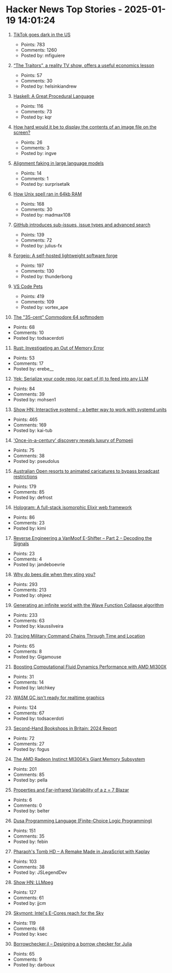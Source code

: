 # Hacker News Top Stories - 2025-01-19 14:01:24

1. [TikTok goes dark in the US](https://techcrunch.com/2025/01/18/tiktok-goes-dark-in-the-u-s/)
   - Points: 783
   - Comments: 1260
   - Posted by: mfiguiere

2. [“The Traitors”, a reality TV show, offers a useful economics lesson](https://www.economist.com/finance-and-economics/2025/01/16/the-traitors-a-reality-tv-show-offers-a-useful-economics-lesson)
   - Points: 57
   - Comments: 30
   - Posted by: helsinkiandrew

3. [Haskell: A Great Procedural Language](https://entropicthoughts.com/haskell-procedural-programming)
   - Points: 116
   - Comments: 73
   - Posted by: kqr

4. [How hard would it be to display the contents of an image file on the screen?](https://wolf.nereid.pl/posts/image-viewer/)
   - Points: 26
   - Comments: 3
   - Posted by: ingve

5. [Alignment faking in large language models](https://www.lesswrong.com/posts/njAZwT8nkHnjipJku/alignment-faking-in-large-language-models)
   - Points: 14
   - Comments: 1
   - Posted by: surprisetalk

6. [How Unix spell ran in 64kb RAM](https://blog.codingconfessions.com/p/how-unix-spell-ran-in-64kb-ram)
   - Points: 168
   - Comments: 30
   - Posted by: madmax108

7. [GitHub introduces sub-issues, issue types and advanced search](https://github.blog/changelog/2025-01-13-evolving-github-issues-public-preview/)
   - Points: 139
   - Comments: 72
   - Posted by: julius-fx

8. [Forgejo: A self-hosted lightweight software forge](https://forgejo.org/)
   - Points: 197
   - Comments: 130
   - Posted by: thunderbong

9. [VS Code Pets](https://github.com/tonybaloney/vscode-pets)
   - Points: 419
   - Comments: 109
   - Posted by: vortex_ape

10. [The "35-cent" Commodore 64 softmodem](http://oldvcr.blogspot.com/2025/01/the-35-cent-commodore-64-softmodem.html)
   - Points: 68
   - Comments: 10
   - Posted by: todsacerdoti

11. [Rust: Investigating an Out of Memory Error](https://www.qovery.com/blog/rust-investigating-a-strange-out-of-memory-error/)
   - Points: 53
   - Comments: 17
   - Posted by: erebe__

12. [Yek: Serialize your code repo (or part of it) to feed into any LLM](https://github.com/bodo-run/yek)
   - Points: 84
   - Comments: 39
   - Posted by: mohsen1

13. [Show HN: Interactive systemd – a better way to work with systemd units](https://isd-project.github.io/isd/)
   - Points: 465
   - Comments: 169
   - Posted by: kai-tub

14. ['Once-in-a-century' discovery reveals luxury of Pompeii](https://www.bbc.com/news/articles/c15zgvnvk4do)
   - Points: 75
   - Comments: 38
   - Posted by: pseudolus

15. [Australian Open resorts to animated caricatures to bypass broadcast restrictions](https://www.crikey.com.au/2025/01/16/australian-open-animated-cartoon-caricatures-broadcast-restrictions/)
   - Points: 179
   - Comments: 85
   - Posted by: defrost

16. [Hologram: A full-stack isomorphic Elixir web framework](https://hologram.page/)
   - Points: 86
   - Comments: 23
   - Posted by: kimi

17. [Reverse Engineering a VanMoof E-Shifter – Part 2 – Decoding the Signals](https://mikecoats.com/vanmoof-eshifter-reverse-engineering-part-2/)
   - Points: 23
   - Comments: 4
   - Posted by: jandeboevrie

18. [Why do bees die when they sting you?](https://www.subanima.org/bees/)
   - Points: 293
   - Comments: 213
   - Posted by: ohjeez

19. [Generating an infinite world with the Wave Function Collapse algorithm](https://marian42.de/article/infinite-wfc/)
   - Points: 233
   - Comments: 63
   - Posted by: klaussilveira

20. [Tracing Military Command Chains Through Time and Location](https://www.dot.studio/en/notes/case-study-under-whose-command/)
   - Points: 65
   - Comments: 8
   - Posted by: Gigamouse

21. [Boosting Computational Fluid Dynamics Performance with AMD MI300X](https://rocm.blogs.amd.com/ecosystems-and-partners/ansys-fluent-performance/README.html)
   - Points: 31
   - Comments: 14
   - Posted by: latchkey

22. [WASM GC isn't ready for realtime graphics](https://dthompson.us/posts/wasm-gc-isnt-ready-for-realtime-graphics.html)
   - Points: 124
   - Comments: 67
   - Posted by: todsacerdoti

23. [Second-Hand Bookshops in Britain: 2024 Report](http://wormwoodiana.blogspot.com/2024/12/second-hand-bookshops-in-britain-2024.html)
   - Points: 72
   - Comments: 27
   - Posted by: fogus

24. [The AMD Radeon Instinct MI300A's Giant Memory Subsystem](https://chipsandcheese.com/p/inside-the-amd-radeon-instinct-mi300as)
   - Points: 201
   - Comments: 85
   - Posted by: pella

25. [Properties and Far-infrared Variability of a z = 7 Blazar](https://iopscience.iop.org/article/10.3847/2041-8213/ad823b)
   - Points: 6
   - Comments: 0
   - Posted by: belter

26. [Dusa Programming Language (Finite-Choice Logic Programming)](https://dusa.rocks/docs/)
   - Points: 151
   - Comments: 35
   - Posted by: febin

27. [Pharaoh's Tomb HD – A Remake Made in JavaScript with Kaplay](https://pt-hd.iocaihost.me/)
   - Points: 103
   - Comments: 38
   - Posted by: JSLegendDev

28. [Show HN: LLMpeg](https://github.com/jjcm/llmpeg)
   - Points: 127
   - Comments: 61
   - Posted by: jjcm

29. [Skymont: Intel's E-Cores reach for the Sky](https://chipsandcheese.com/p/skymont-intels-e-cores-reach-for-the-sky)
   - Points: 119
   - Comments: 68
   - Posted by: ksec

30. [Borrowchecker.jl – Designing a borrow checker for Julia](https://github.com/MilesCranmer/BorrowChecker.jl)
   - Points: 65
   - Comments: 9
   - Posted by: darboux

